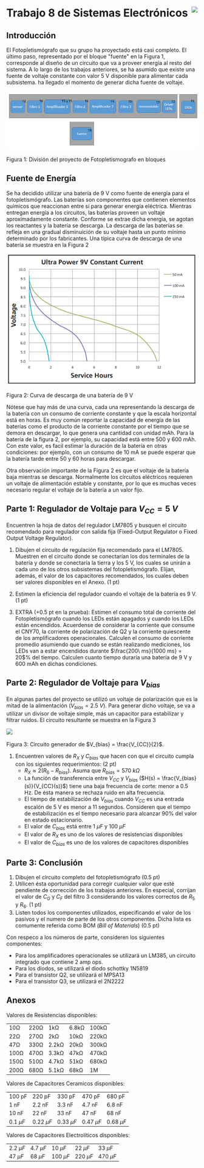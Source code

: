 # <img src="https://julianodb.github.io/SISTEMAS_ELECTRONICOS_PARA_INGENIERIA_BIOMEDICA/img/logo_fing.png?raw=true" align="right" height="45"> Trabajo 8 de Sistemas Electrónicos

## Introducción

El Fotopletismógrafo que su grupo ha proyectado está casi completo. El último paso, representado por el bloque "fuente" en la Figura 1, corresponde al diseño de un circuito que va a proveer energía al resto del sistema. A lo largo de los trabajos anteriores, se ha asumido que existe una fuente de voltaje constante con valor 5 V disponible para alimentar cada subsistema. ha llegado el momento de generar dicha fuente de voltaje.

![TX_bloques](../img/TX_bloques.png)

Figura 1: División del proyecto de Fotopletismografo en bloques

## Fuente de Energía

Se ha decidido utilizar una batería de 9 V como fuente de energía para el fotopletismógrafo. Las baterías son componentes que contienen elementos químicos que reaccionan entre sí para generar energía eléctrica. Mientras entregan energía a los circuitos, las baterías proveen un voltaje aproximadamente constante. Conforme se extrae dicha energía, se agotan los reactantes y la batería se descarga. La descarga de las baterías se refleja en una gradual disminuición de su voltaje hasta un punto mínimo determinado por los fabricantes. Una típica curva de descarga de una batería se muestra en la Figura 2

![T8_battery](../img/T8_battery.png)

Figura 2: Curva de descarga de una batería de 9 V

Nótese que hay más de una curva, cada una representando la descarga de la batería con un consumo de corriente constante y que la escala horizontal está en horas. Es muy común reportar la capacidad de energía de las baterías como el producto de la corriente constante por el tiempo que se demora en descargar, lo que genera una cantidad con unidad mAh. Para la batería de la figura 2, por ejemplo, su capacidad está entre 500 y 600 mAh. Con este valor, es facil estimar la duración de la batería en otras condiciones: por ejemplo, con un consumo de 10 mA se puede esperar que la batería tarde entre 50 y 60 horas para descargar.

Otra observación importante de la Figura 2 es que el voltaje de la batería baja mientras se descarga. Normalmente los circuitos eléctricos requieren un voltaje de alimentación estable y constante, por lo que es muchas veces necesario regular el voltaje de la batería a un valor fijo.

## Parte 1: Regulador de Voltaje para $V_{CC} = 5\ V$

Encuentren la hoja de datos del regulador LM7805 y busquen el circuito recomendado para regulador con salida fija (Fixed-Output Regulator o Fixed Output Voltage Regulator). 

1. Dibujen el circuito de regulación fija recomendado para el LM7805. Muestren en el circuito donde se conectarían los dos terminales de la batería y donde se conectaría la tierra y los 5 V, los cuales se unirán a cada uno de los otros subsistemas del fotopletismógrafo. Elijan, además, el valor de los capacitores recomendados, los cuales deben ser valores disponibles en el Anexo. (1 pt)

2. Estimen la eficiencia del regulador cuando el voltaje de la batería es 9 V. (1 pt)

3. EXTRA (+0.5 pt en la prueba): Estimen el consumo total de corriente del Fotopletismógrafo cuando los LEDs están apagados y cuando los LEDs están encendidos. Acuerdense de considerar la corriente que consume el CNY70, la corriente de polarización de Q2 y la corriente quiescente de los amplificadores operacionales. Calculen el consumo de corriente promedio asumiendo que cuando se están realizando mediciones, los LEDs van a estar encendidos durante $\frac{200\ ms}{1000 ms} = 20$% del tiempo. Calculen cuanto tiempo duraría una batería de 9 V y 600 mAh en dichas condiciones.

## Parte 2: Regulador de Voltaje para $V_{bias}$

En algunas partes del proyecto se utilizó un voltaje de polarización que es la mitad de la alimentación ($V_{bias} = 2.5\ V$). Para generar dicho voltaje, se va a utilizar un divisor de voltaje simple, más un capacitor para estabilizar y filtrar ruidos. El circuito resultante se muestra en la Figura 3

<img src="https://julianodb.github.io/electronic_circuits_diagrams/half_voltage_divider.png" width="200">

Figura 3: Circuito generador de $V_{bias} = \frac{V_{CC}}{2}$.

1. Encuentren valores de $R_X$ y $C_{bias}$ que hacen con que el circuito cumpla con los siguientes requerimientos: (2 pt)
    * $R_X \approx 2(R_6 - R_{bias})$. Asuma que $R_{bias} = 570\ k\Omega$
    * La función de transferencia entre $V_{CC}$ y $V_{bias}$ ($H(s) = \frac{V_{bias}(s)}{V_{CC}(s)}$) tiene una baja frecuencia de corte: menor a 0.5 Hz. De ésta manera se rechaza ruido en alta frecuencia. 
    * El tiempo de estabilización de $V_{bias}$ cuando $V_{CC}$ es una entrada escalón de 5 V es menor a 11 segundos. Consideren que el tiempo de estabilización es el tiempo necesario para alcanzar 90% del valor en estado estacionario.
    * El valor de $C_{bias}$ está entre $1\ \mu F$ y $100\ \mu F$
    * El valor de $R_X$ es uno de los valores de resistencias disponibles
    * El valor de $C_{bias}$ es uno de los valores de capacitores disponibles

## Parte 3: Conclusión

1. Dibujen el circuito completo del fotopletismógrafo (0.5 pt)
3. Utilicen ésta oportunidad para corregir cualquier valor que esté pendiente de corrección de los trabajos anteriores. En especial, corrijan el valor de $C_G$ y $C_F$ del filtro 3 considerando los valores correctos de $R_5$ y $R_6$. (1 pt)
2. Listen todos los componentes utilizados, especificando el valor de los pasivos y el numero de parte de los otros componentes. Dicha lista es comumente referida como BOM (*Bill of Materials*) (0.5 pt)

Con respeco a los números de parte, consideren los siguientes componentes:
- Para los amplificadores operacionales se utilizará un LM385, un circuito integrado que contiene 2 amp ops.
- Para los diodos, se utilizará el diodo schottky 1N5819
- Para el transistor Q2, se utilizará el MPSA13
- Para el transistor Q3, se utilizará el 2N2222

## Anexos

Valores de Resistencias disponibles:

|   |  |        |       |  |
|------|------|-----------|------------|-------|
| 10Ω  | 220Ω | 1kΩ       | 6.8kΩ      | 100kΩ |
| 22Ω  | 270Ω | 2kΩ       | 10kΩ       | 220kΩ |
| 47Ω  | 330Ω | 2.2kΩ     | 20kΩ       | 300kΩ |
| 100Ω | 470Ω | 3.3kΩ     | 47kΩ       | 470kΩ |
| 150Ω | 510Ω | 4.7kΩ     | 51kΩ       | 680kΩ |
| 200Ω | 680Ω | 5.1kΩ     | 68kΩ       | 1M    |

Valores de Capacitores Ceramicos disponibles:

|   |  |        |       |  |
|------|------|-----------|------------|-------|
| 100 pF  | 220 pF | 330 pF | 470 pF | 680 pF |
| 1 nF  | 2.2 nF | 3.3 nF | 4.7 nF | 6.8 nF |
| 10 nF  | 22 nF | 33 nF | 47 nF | 68 nF |
| $0.1\ \mu F$  | $0.22\ \mu F$ | $0.33\ \mu F$| $0.47\ \mu F$ | $0.68\ \mu F$ |

Valores de Capacitores Electrolíticos disponibles:

|   |  |        |       |  |
|------|------|-----------|------------|-------|
| $2.2\ \mu F$  | $4.7\ \mu F$ | $10\ \mu F$  | $22\ \mu F$ | $33\ \mu F$ |
| $47\ \mu F$  | $68\ \mu F$ | $100\ \mu F$ | $220\ \mu F$ | $470\ \mu F$ |
